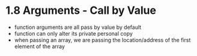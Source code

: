 # 1.8 Arguments - Call by Value

- function arguments are all pass by value by default
- function can only alter its private personal copy
- when passing an array, we are passing the location/address of the first element of the array